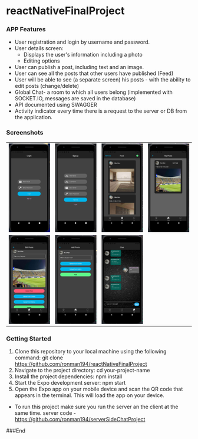 # reactNativeFinalProject
### APP  Features

* User registration and login by username and password.
* User details screen:
     - Displays the user's information including a photo
     - Editing options
* User can publish a post, including text and an image.
* User can see all the posts that other users have published (Feed)
* User will be able to see (a separate screen) his posts - with the ability to edit posts (change/delete)
* Global Chat- a room to which all users belong (implemented with SOCKET.IO, messages are saved in the database)
* API documented using SWAGGER
* Activity indicator every time there is a request to the server or DB from the application.

### Screenshots
<table width="80%" border="0">
  <tr>
       <td><img width="150" src="https://github.com/ronman194/reactNativeFinalProject/blob/main/screenshots/login.png?raw=true" alt="Screenshot 1" /></td>
       <td><img width="150" src="https://github.com/ronman194/reactNativeFinalProject/blob/main/screenshots/register.png?raw=true" alt="Screenshot 2"/></td>
       <td><img width="150" src="https://github.com/ronman194/reactNativeFinalProject/blob/main/screenshots/feed.png?raw=true" alt="Screenshot 3"/></td>
       <td><img width="150" src="https://github.com/ronman194/reactNativeFinalProject/blob/main/screenshots/myposts.png?raw=true" alt="Screenshot 4"/></td>
  </tr>
  <tr>
       <td><img width="150" src="https://github.com/ronman194/reactNativeFinalProject/blob/main/screenshots/editpost.png?raw=true" alt="Screenshot 5"/></td>
       <td><img width="150" src="https://github.com/ronman194/reactNativeFinalProject/blob/main/screenshots/addpost.png?raw=true" alt="Screenshot 6"/></td>
       <td><img width="150" src="https://github.com/ronman194/reactNativeFinalProject/blob/main/screenshots/chat.png?raw=true" alt="Screenshot 7"/></td>
  </tr>
</table>


### Getting Started 
1. Clone this repository to your local machine using the following command:
git clone https://github.com/ronman194/reactNativeFinalProject
2. Navigate to the project directory:
cd your-project-name
3. Install the project dependencies:
npm install
4. Start the Expo development server:
npm start
5. Open the Expo app on your mobile device and scan the QR code that appears in the terminal. This will load the app on your device.

- To run this project make sure you run the server an the client at the same time.
server code - https://github.com/ronman194/serverSideChatProject

###End
